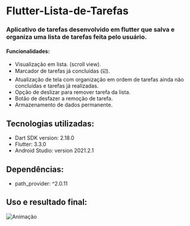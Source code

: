 # Flutter-Lista-de-Tarefas

### Aplicativo de tarefas desenvolvido em flutter que salva e organiza uma lista de tarefas feita pelo usuário.

#### Funcionalidades:
+ Visualização em lista. (scroll view).
+ Marcador de tarefas já concluídas (☑️).
+ Atualização de tela com organização em ordem de tarefas ainda não concluídas e tarefas já realizadas.
+ Opção de deslizar para remover tarefa da lista.
+ Botão de desfazer a remoção de tarefa.
+ Armazenamento de dados permanente.

## Tecnologias utilizadas:
+ Dart SDK version: 2.18.0
+ Flutter: 3.3.0
+ Android Studio: version 2021.2.1

## Dependências:
+ path_provider: ^2.0.11

## Uso e resultado final:
![Animação](https://user-images.githubusercontent.com/95777456/189498097-a02c22c0-dc09-4039-995b-af31b4e964c2.gif)
